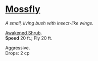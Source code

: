 # [Mossfly](https://hollowknight.wiki/w/Mossfly)

*A small, living bush with insect-like wings.*

[Awakened Shrub](https://5e.tools/bestiary.html#awakened%20shrub_xmm).  
**Speed** 20 ft.; Fly 20 ft.  

Aggressive.  
Drops: 2 cp  
